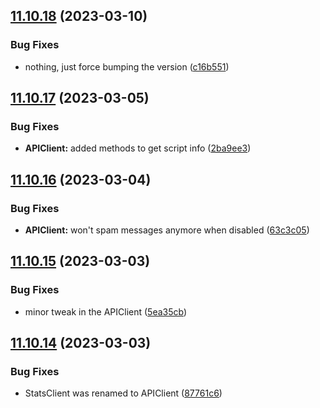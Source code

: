 ## [11.10.18](https://github.com/Torwent/WaspLib/compare/v11.10.17...v11.10.18) (2023-03-10)


### Bug Fixes

* nothing, just force bumping the version  ([c16b551](https://github.com/Torwent/WaspLib/commit/c16b5514d657c63ebce148cd21a8a3013e35a87f))



## [11.10.17](https://github.com/Torwent/WaspLib/compare/v11.10.16...v11.10.17) (2023-03-05)


### Bug Fixes

* **APIClient:** added methods to get script info ([2ba9ee3](https://github.com/Torwent/WaspLib/commit/2ba9ee3b6d5392c23061bc1760b596a7576eecfa))



## [11.10.16](https://github.com/Torwent/WaspLib/compare/v11.10.15...v11.10.16) (2023-03-04)


### Bug Fixes

* **APIClient:** won't spam messages anymore when disabled ([63c3c05](https://github.com/Torwent/WaspLib/commit/63c3c05deed5fbd684cf80a70f625daaccbbaba6))



## [11.10.15](https://github.com/Torwent/WaspLib/compare/v11.10.14...v11.10.15) (2023-03-03)


### Bug Fixes

* minor tweak in the APIClient ([5ea35cb](https://github.com/Torwent/WaspLib/commit/5ea35cb746119ec947a347ab9a2807bb7f1bd56e))



## [11.10.14](https://github.com/Torwent/WaspLib/compare/v11.10.13...v11.10.14) (2023-03-03)


### Bug Fixes

* StatsClient was renamed to APIClient ([87761c6](https://github.com/Torwent/WaspLib/commit/87761c6cdff009843d496cc7f215e30b89996016))



